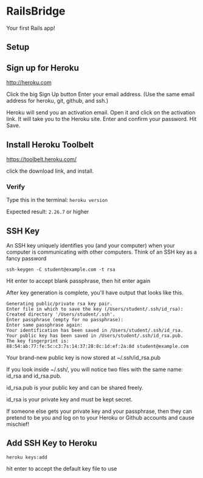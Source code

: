 # RailsBridge

Your first Rails app!

## Setup

## Sign up for Heroku

http://heroku.com

Click the big Sign Up button
Enter your email address.
(Use the same email address for heroku, git, github, and ssh.)

Heroku will send you an activation email. Open it and click on the activation link. It will take you to the Heroku site. Enter and confirm your password. Hit Save.

## Install Heroku Toolbelt

https://toolbelt.heroku.com/

click the download link, and install.

### Verify

Type this in the terminal: `heroku version`

Expected result: `2.26.7` or higher

## SSH Key
An SSH key uniquely identifies you (and your computer) when your computer is communicating with other computers. Think of an SSH key as a fancy password

```
ssh-keygen -C student@example.com -t rsa
```
Hit enter to accept blank passphrase, then hit enter again

After key generation is complete, you'll have output that looks like this.

```
Generating public/private rsa key pair.
Enter file in which to save the key (/Users/student/.ssh/id_rsa): 
Created directory '/Users/student/.ssh'.
Enter passphrase (empty for no passphrase): 
Enter same passphrase again: 
Your identification has been saved in /Users/student/.ssh/id_rsa.
Your public key has been saved in /Users/student/.ssh/id_rsa.pub.
The key fingerprint is:
88:54:ab:77:fe:5c:c3:7s:14:37:28:8c:1d:ef:2a:8d student@example.com
```

Your brand-new public key is now stored at ~/.ssh/id_rsa.pub

If you look inside ~/.ssh/, you will notice two files with the same name: id_rsa and id_rsa.pub.

id_rsa.pub is your public key and can be shared freely.

id_rsa is your private key and must be kept secret.

If someone else gets your private key and your passphrase, then they can pretend to be you and log on to your Heroku or Github accounts and cause mischief!

## Add SSH Key to Heroku

```
heroku keys:add
```

hit enter to accept the default key file to use
